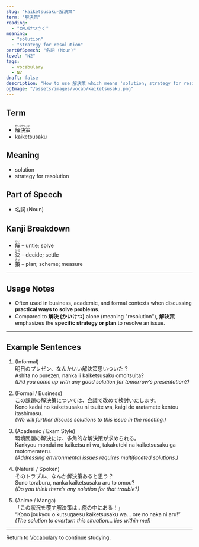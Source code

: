 ```yaml
---
slug: "kaiketsusaku-解決策"
term: "解決策"
reading:
  - "かいけつさく"
meaning:
  - "solution"
  - "strategy for resolution"
partOfSpeech: "名詞 (Noun)"
level: "N2"
tags:
  - vocabulary
  - N2
draft: false
description: "How to use 解決策 which means 'solution; strategy for resolution' in preparation for the JLPT N2"
ogImage: "/assets/images/vocab/kaiketsusaku.png"
---
```


## Term  
- <ruby>解決策<rt>かいけつさく</rt></ruby>
- kaiketsusaku

## Meaning  
- solution  
- strategy for resolution  

## Part of Speech  
- 名詞 (Noun)  

## Kanji Breakdown  
- <ruby>解<rt>かい</rt></ruby> – untie; solve  
- <ruby>決<rt>けつ</rt></ruby> – decide; settle  
- <ruby>策<rt>さく</rt></ruby> – plan; scheme; measure  

---

## Usage Notes

- Often used in business, academic, and formal contexts when discussing **practical ways to solve problems**.  
- Compared to **解決 (かいけつ)** alone (meaning "resolution"), **解決策** emphasizes the **specific strategy or plan** to resolve an issue.

---

## Example Sentences

1. (Informal)  
明日のプレゼン、なんかいい<span class="text-skin-accent">解決策</span>思いついた？  
Ashita no purezen, nanka ii <span class="text-skin-accent">kaiketsusaku</span> omoitsuita?  
*(Did you come up with any good <span class="text-skin-accent">solution</span> for tomorrow’s presentation?)*

2. (Formal / Business)  
この課題の<span class="text-skin-accent">解決策</span>については、会議で改めて検討いたします。  
Kono kadai no <span class="text-skin-accent">kaiketsusaku</span> ni tsuite wa, kaigi de aratamete kentou itashimasu.  
*(We will further discuss <span class="text-skin-accent">solutions</span> to this issue in the meeting.)*

3. (Academic / Exam Style)  
環境問題の解決には、多角的な<span class="text-skin-accent">解決策</span>が求められる。  
Kankyou mondai no kaiketsu ni wa, takakuteki na <span class="text-skin-accent">kaiketsusaku</span> ga motomerareru.  
*(Addressing environmental issues requires multifaceted <span class="text-skin-accent">solutions</span>.)*

4. (Natural / Spoken)  
そのトラブル、なんか<span class="text-skin-accent">解決策</span>あると思う？  
Sono toraburu, nanka <span class="text-skin-accent">kaiketsusaku</span> aru to omou?  
*(Do you think there’s any <span class="text-skin-accent">solution</span> for that trouble?)*

5. (Anime / Manga)  
「この状況を覆す<span class="text-skin-accent">解決策</span>は…俺の中にある！」  
“Kono joukyou o kutsugaesu <span class="text-skin-accent">kaiketsusaku</span> wa… ore no naka ni aru!”  
*(The <span class="text-skin-accent">solution</span> to overturn this situation… lies within me!)*

---

Return to [Vocabulary](/vocabulary/) to continue studying.
